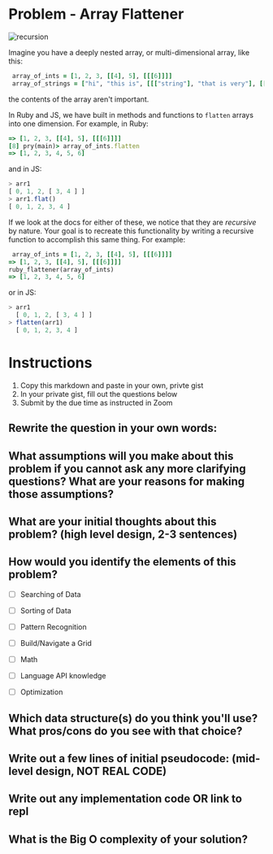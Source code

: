 # Problem - Array Flattener
![recursion](https://media.giphy.com/media/3GuP496Wrkos8/giphy.gif)

Imagine you have a deeply nested array, or multi-dimensional array, like this:

```rb
 array_of_ints = [1, 2, 3, [[4], 5], [[[6]]]]
 array_of_strings = ["hi", "this is", [[["string"], "that is very"], [[[["nested"]]]]]]
```
the contents of the array aren't important.

In Ruby and JS, we have built in methods and functions to `flatten` arrays into one dimension.  For example, in Ruby:

```rb
=> [1, 2, 3, [[4], 5], [[[6]]]]
[8] pry(main)> array_of_ints.flatten
=> [1, 2, 3, 4, 5, 6]
```
and in JS:

```js
> arr1
[ 0, 1, 2, [ 3, 4 ] ]
> arr1.flat()
[ 0, 1, 2, 3, 4 ]
```
If we look at the docs for either of these, we notice that they are _recursive_ by nature. Your goal is to recreate this functionality by writing a recursive function to accomplish this same thing. For example:

```rb
 array_of_ints = [1, 2, 3, [[4], 5], [[[6]]]]
=> [1, 2, 3, [[4], 5], [[[6]]]]
ruby_flattener(array_of_ints)
=> [1, 2, 3, 4, 5, 6]
```
or in JS:

```js
> arr1
  [ 0, 1, 2, [ 3, 4 ] ]
> flatten(arr1)
  [ 0, 1, 2, 3, 4 ]
```

# Instructions

1. Copy this markdown and paste in your own, privte gist
2. In your private gist, fill out the questions below
4. Submit by the due time as instructed in Zoom


## Rewrite the question in your own words:


## What assumptions will you make about this problem if you cannot ask any more clarifying questions? What are your reasons for making those assumptions?


## What are your initial thoughts about this problem? (high level design, 2-3 sentences)


## How would you identify the elements of this problem?

- [ ] Searching of Data
- [ ] Sorting of Data
- [ ] Pattern Recognition
- [ ] Build/Navigate a Grid
- [ ] Math
- [ ] Language API knowledge
- [ ] Optimization


## Which data structure(s) do you think you'll use? What pros/cons do you see with that choice?


## Write out a few lines of initial pseudocode: (mid-level design, NOT REAL CODE)

## Write out any implementation code OR link to repl

## What is the Big O complexity of your solution?
